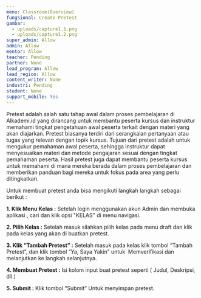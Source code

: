 ```yaml
---
menu: Classroom(Overview)
fungsional: Create Pretest
gambar:
  - uploads/capture1.1.png
  - uploads/capture1.2.png
super_admin: Allow
admin: Allow
mentor: Allow
teacher: Pending
partner: None
lead_program: Allow
lead_region: Allow
content_writer: None
industri: Pending
student: None
support_mobile: Yes
---
```

Pretest adalah salah satu tahap awal dalam proses pembelajaran di Alkademi.id yang dirancang untuk membantu peserta kursus dan instruktur memahami tingkat pengetahuan awal peserta terkait dengan materi yang akan diajarkan. Pretest biasanya terdiri dari serangkaian pertanyaan atau tugas yang relevan dengan topik kursus. Tujuan dari pretest adalah untuk mengukur pemahaman awal peserta, sehingga instruktur dapat menyesuaikan materi dan metode pengajaran sesuai dengan tingkat pemahaman peserta. Hasil pretest juga dapat membantu peserta kursus untuk memahami di mana mereka berada dalam proses pembelajaran dan memberikan panduan bagi mereka untuk fokus pada area yang perlu ditingkatkan. 

Untuk membuat pretest anda bisa mengikuti langkah langkah sebagai berikut : 

**1.﻿ Klik Menu Kelas :** Setelah login menggunakan akun Admin dan membuka aplikasi , cari dan klik opsi "KELAS" di menu navigasi.

**2﻿. Pilih Kelas :** Setelah masuk silahkan pilih kelas pada menu draft dan klik pada kelas yang akan di buatkan pretest.

**3. Klik “Tambah Pretest” :** Setelah masuk pada kelas klik tombol “Tambah Pretest”, dan klik tombol “Ya, Saya Yakin” untuk  Memverifikasi dan melanjutkan ke langkah selanjutnya.

**4. Membuat Pretest :** Isi kolom input buat pretest seperti ( Judul, Deskripsi, dll.)

**5. Submit :** Klik tombol “Submit” Untuk menyimpan pretest.